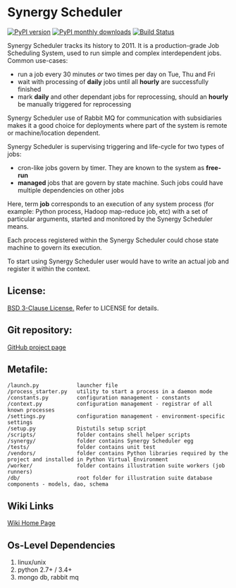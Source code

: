 Synergy Scheduler
=========

[![PyPI version](https://img.shields.io/pypi/v/synergy_scheduler.svg)](https://pypi.python.org/pypi/synergy_scheduler)
[![PyPI monthly downloads](https://img.shields.io/pypi/dm/synergy_scheduler.svg)](https://pypi.python.org/pypi/synergy_scheduler)
[![Build Status](https://travis-ci.org/mushkevych/scheduler.svg?branch=master)](https://travis-ci.org/mushkevych/scheduler)

Synergy Scheduler tracks its history to 2011. It is a production-grade Job Scheduling System, used to run simple and complex interdependent jobs.
Common use-cases:

- run a job every 30 minutes *or* two times per day on Tue, Thu and Fri
- wait with processing of **daily** jobs until all **hourly** are successfully finished
- mark **daily** and other dependant jobs for reprocessing, should an **hourly** be manually triggered for reprocessing

Synergy Scheduler use of Rabbit MQ for communication with subsidiaries makes it a good choice for deployments where part of the system is remote or machine/location dependent.

Synergy Scheduler is supervising triggering and life-cycle for two types of jobs:

- cron-like jobs govern by timer. They are known to the system as **free-run**
- **managed** jobs that are govern by state machine. Such jobs could have multiple dependencies on other jobs

Here, term **job** corresponds to an execution of any system process (for example: Python process, Hadoop map-reduce job, etc) with a set of particular arguments, started and monitored by the Synergy Scheduler means.

Each process registered within the Synergy Scheduler could chose state machine to govern its execution.

To start using Synergy Scheduler user would have to write an actual job and register it within the context.


License:
---------

[BSD 3-Clause License.](http://en.wikipedia.org/wiki/BSD_licenses#3-clause_license_.28.22Revised_BSD_License.22.2C_.22New_BSD_License.22.2C_or_.22Modified_BSD_License.22.29)
Refer to LICENSE for details.


Git repository:
---------
[GitHub project page](https://github.com/mushkevych/scheduler)


Metafile:
---------

    /launch.py            launcher file
    /process_starter.py   utility to start a process in a daemon mode
    /constants.py         configuration management - constants
    /context.py           configuration management - registrar of all known processes
    /settings.py          configuration management - environment-specific settings
    /setup.py             Distutils setup script
    /scripts/             folder contains shell helper scripts
    /synergy/             folder contains Synergy Scheduler egg
    /tests/               folder contains unit test
    /vendors/             folder contains Python libraries required by the project and installed in Python Virtual Environment
    /worker/              folder contains illustration suite workers (job runners)  
    /db/                  root folder for illustration suite database components - models, dao, schema


Wiki Links
---------
[Wiki Home Page](https://github.com/mushkevych/scheduler/wiki)


Os-Level Dependencies
---------
1. linux/unix  
1. python 2.7+ / 3.4+
1. mongo db, rabbit mq
